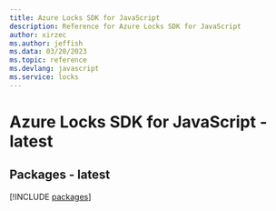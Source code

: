 ```yaml
---
title: Azure Locks SDK for JavaScript
description: Reference for Azure Locks SDK for JavaScript
author: xirzec
ms.author: jeffish
ms.data: 03/20/2023
ms.topic: reference
ms.devlang: javascript
ms.service: locks
---
```

# Azure Locks SDK for JavaScript - latest
## Packages - latest
[!INCLUDE [packages](locks-index.md)]